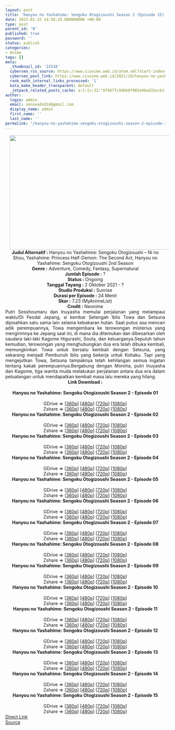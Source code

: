 ```yaml
---
layout: post
title: 'Hanyou no Yashahime: Sengoku Otogizoushi Season 2 (Episode 15) Subtitle Indonesia'
date: 2022-01-15 14:58:29.000000000 +00:00
type: post
parent_id: '0'
published: true
password: ''
status: publish
categories:
- Anime
tags: []
meta:
  _thumbnail_id: '22518'
  cyberseo_rss_source: https://www.ciunime.web.id/atom.xml?start-index=1
  cyberseo_post_link: https://www.ciunime.web.id/2021/10/hanyou-no-yashahime-sengoku-otogizoushi.html
  rank_math_internal_links_processed: '1'
  kata_make_header_transparent: default
  _jetpack_related_posts_cache: a:1:{s:32:"8f6677c9d6b0f903e98ad32ec61f8deb";a:2:{s:7:"expires";i:1656442003;s:7:"payload";a:0:{}}}
author:
  login: admin
  email: senseads014@gmail.com
  display_name: admin
  first_name: ''
  last_name: ''
permalink: "/hanyou-no-yashahime-sengoku-otogizoushi-season-2-episode-15-subtitle-indonesia/"
---
```

<div class="separator" style="clear: both; text-align: center;"><a href="https://blogger.googleusercontent.com/img/a/AVvXsEhQrR0gyQjSUrGxF8UfR7F3yRHmyEMSTlv62rnY3uauUAumEWz8jSSScYFQuIBFZ152lVl2PVZ513vweSHywbTLfUn0MVZyGTYZSg62QzLlr9O6YN_lRM_ObQLzHFFfKm4xSF3WevOs93RO2-lk8bPngUXPS5jVJc6i9f0dRj4FjbeFJyPvXnycgL9Z=s1280" style="margin-left: 1em; margin-right: 1em;"><img border="0" data-original-height="720" data-original-width="1280" height="360" src="{{ site.baseurl }}/assets/2022/01/AVvXsEhQrR0gyQjSUrGxF8UfR7F3yRHmyEMSTlv62rnY3uauUAumEWz8jSSScYFQuIBFZ152lVl2PVZ513vweSHywbTLfUn0MVZyGTYZSg62QzLlr9O6YN_lRM_ObQLzHFFfKm4xSF3WevOs93RO2-lk8bPngUXPS5jVJc6i9f0dRj4FjbeFJyPvXnycgL9Z=w640-h360" width="640" /></a></div>
<div class="separator" style="clear: both; text-align: center;"></div>
<div style="text-align: center;"><b>Judul</b><b><b> Alternatif</b> :</b> Hanyou no Yashahime: Sengoku Otogizoushi – Ni no Shou,&nbsp;Yashahime: Princess Half-Demon: The Second Act,&nbsp;Hanyou no Yashahime: Sengoku Otogizoushi 2nd Season</div>
<div style="text-align: center;"><b><b>Genre :</b></b> Adventure, Comedy, Fantasy, Supernatural</div>
<div style="text-align: center;"><b>Jumlah Episode :</b> ?<br /><b>Status :&nbsp;</b>Ongoing<br /><b>Tanggal Tayang :</b> 2 Oktober&nbsp;2021 - ?<br /><b>Studio Produksi :</b>&nbsp;Sunrise<br /><b>Durasi per Episode :</b> 24 Menit</div>
<div style="text-align: center;"><b>Skor :</b> 7.23 (MyAnimeList)</div>
<div style="text-align: center;"><b>Credit :</b>&nbsp;Neonime</div>
<div style="text-align: center;"></div>
<div style="text-align: justify;">Putri Sesshoumaru dan Inuyasha memulai perjalanan yang melampaui waktu!Di Feodal Jepang, si kembar Setengah Iblis Towa dan Setsuna dipisahkan satu sama lain selama kebakaran hutan. Saat putus asa mencari adik perempuannya, Towa mengembara ke terowongan misterius yang mengirimnya ke Jepang saat ini, di mana dia ditemukan dan dibesarkan oleh saudara laki-laki Kagome Higurashi, Souta, dan keluarganya.Sepuluh tahun kemudian, terowongan yang menghubungkan dua era telah dibuka kembali, memungkinkan Towa untuk bersatu kembali dengan Setsuna, yang sekarang menjadi Pembunuh Iblis yang bekerja untuk Kohaku. Tapi yang mengejutkan Towa, Setsuna tampaknya telah kehilangan semua ingatan tentang kakak perempuannya.Bergabung dengan Moroha, putri Inuyasha dan Kagome, tiga wanita muda melakukan perjalanan antara dua era dalam petualangan untuk mendapatkan kembali masa lalu mereka yang hilang.</div>
<div style="text-align: justify;"></div>
<div style="text-align: justify;"></div>
<div style="text-align: center;">
<div style="text-align: center;">
<div style="text-align: left;">
<div style="text-align: center;"><b>Link Download :</b></div>
<div style="text-align: center;"><b><br /></b></div>
<div style="text-align: center;"><span style="text-align: left;"><b>Hanyou no Yashahime: Sengoku Otogizoushi Season 2&nbsp;</b></span><b>- Episode 01</b></div>
<div style="text-align: center;"><b><br /></b></div>
<div style="text-align: center;">GDrive =&gt; [<a href="https://acefile.co/f/56498351/hny-s2-01-360p-samehadaku-care-mp4" target="_blank" rel="noopener">360p</a>] [<a href="https://acefile.co/f/56501461/neonime_hny-s2-01-480p-zip" target="_blank" rel="noopener">480p</a>] [<a href="https://acefile.co/f/56501464/neonime_hny-s2-01-720p-zip" target="_blank" rel="noopener">720p</a>] [<a href="https://acefile.co/f/56501469/neonime_hny-s2-01-1080p-zip" target="_blank" rel="noopener">1080p</a>]</div>
<div style="text-align: center;">Zshare =&gt; [<a href="https://www20.zippyshare.com/v/otOvkW93/file.html" target="_blank" rel="noopener">360p</a>] [<a href="https://www60.zippyshare.com/v/a15omHpl/file.html" target="_blank" rel="noopener">480p</a>] [<a href="https://www98.zippyshare.com/v/Z3wsMcdb/file.html" target="_blank" rel="noopener">720p</a>] [<a href="https://www81.zippyshare.com/v/P6HSnZPK/file.html" target="_blank" rel="noopener">1080p</a>]</div>
<div style="text-align: center;"></div>
<div style="text-align: center;">
<div><span style="text-align: left;"><b>Hanyou no Yashahime: Sengoku Otogizoushi Season 2&nbsp;</b></span><b>- Episode 02</b></div>
<div><b><br /></b></div>
<div>GDrive =&gt; [<a href="https://acefile.co/f/57131178/hny-s2-02-360p-samehadaku-care-mp4" target="_blank" rel="noopener">360p</a>] [<a href="https://acefile.co/f/57131186/hny-s2-02-480p-samehadaku-care-mp4" target="_blank" rel="noopener">480p</a>] [<a href="https://acefile.co/f/57132117/hny-s2-02-mp4hd-samehadaku-care-mp4" target="_blank" rel="noopener">720p</a>] [<a href="https://acefile.co/f/57133221/hny-s2-02-fullhd-samehadaku-care-mp4" target="_blank" rel="noopener">1080p</a>]</div>
<div>Zshare =&gt; [<a href="https://www66.zippyshare.com/v/iGhW3TGZ/file.html" target="_blank" rel="noopener">360p</a>] [<a href="https://www66.zippyshare.com/v/Lh1GxT0G/file.html" target="_blank" rel="noopener">480p</a>] [<a href="https://www115.zippyshare.com/v/WiHECs48/file.html" target="_blank" rel="noopener">720p</a>] [<a href="https://www56.zippyshare.com/v/K0mhfcKY/file.html" target="_blank" rel="noopener">1080p</a>]</div>
<div></div>
<div>
<div><span style="text-align: left;"><b>Hanyou no Yashahime: Sengoku Otogizoushi Season 2&nbsp;</b></span><b>- Episode 03</b></div>
<div><b><br /></b></div>
<div>GDrive =&gt; [<a href="https://mir.cr/0JGX0BMM" target="_blank" rel="noopener">360p</a>] [<a href="https://acefile.co/f/57717453/neonime_hny-s2-03-480p-zip" target="_blank" rel="noopener">480p</a>] [<a href="https://acefile.co/f/57717898/neonime_hny-s2-03-720p-zip" target="_blank" rel="noopener">720p</a>] [<a href="https://acefile.co/f/57718425/neonime_hny-s2-03-1080p-zip" target="_blank" rel="noopener">1080p</a>]</div>
<div>Zshare =&gt; [<a href="https://www81.zippyshare.com/v/gW5jldJC/file.html" target="_blank" rel="noopener">360p</a>] [<a href="https://www9.zippyshare.com/v/rimdkRkw/file.html" target="_blank" rel="noopener">480p</a>] [<a href="https://www57.zippyshare.com/v/ht2AimXI/file.html" target="_blank" rel="noopener">720p</a>] [<a href="https://www66.zippyshare.com/v/sx8Jdt6K/file.html" target="_blank" rel="noopener">1080p</a>]</div>
</div>
<div></div>
<div>
<div><span style="text-align: left;"><b>Hanyou no Yashahime: Sengoku Otogizoushi Season 2&nbsp;</b></span><b>- Episode 04</b></div>
<div><b><br /></b></div>
<div>GDrive =&gt; [<a href="https://acefile.co/f/58268073/hny-s2-04-360p-samehadaku-care-mp4" target="_blank" rel="noopener">360p</a>] [<a href="https://acefile.co/f/58269642/neonime_hny-s2-04-480p-zip" target="_blank" rel="noopener">480p</a>] [<a href="https://acefile.co/f/58269993/neonime_hny-s2-04-720p-zip" target="_blank" rel="noopener">720p</a>] [<a href="https://acefile.co/f/58270633/neonime_hny-s2-04-1080p-zip" target="_blank" rel="noopener">1080p</a>]</div>
<div>Zshare =&gt; [<a href="https://www43.zippyshare.com/v/4ZfnObCN/file.html" target="_blank" rel="noopener">360p</a>] [<a href="https://www110.zippyshare.com/v/clmhHuNA/file.html" target="_blank" rel="noopener">480p</a>] [<a href="https://www12.zippyshare.com/v/pSo0UdYY/file.html" target="_blank" rel="noopener">720p</a>] [<a href="https://www5.zippyshare.com/v/eZMI3gI5/file.html" target="_blank" rel="noopener">1080p</a>]</div>
</div>
<div></div>
<div>
<div><span style="text-align: left;"><b>Hanyou no Yashahime: Sengoku Otogizoushi Season 2&nbsp;</b></span><b>- Episode 05</b></div>
<div><b><br /></b></div>
<div>GDrive =&gt; [<a href="https://acefile.co/f/58803598/hny-s2-05-360p-samehadaku-care-mp4" target="_blank" rel="noopener">360p</a>] [<a href="https://acefile.co/f/58803602/hny-s2-05-480p-samehadaku-care-mp4" target="_blank" rel="noopener">480p</a>] [<a href="https://acefile.co/f/58804179/hny-s2-05-mp4hd-samehadaku-care-mp4" target="_blank" rel="noopener">720p</a>] [<a href="https://acefile.co/f/58804663/hny-s2-05-fullhd-samehadaku-care-mp4" target="_blank" rel="noopener">1080p</a>]</div>
<div>Zshare =&gt; [<a href="https://www2.zippyshare.com/v/67YPbtMy/file.html" target="_blank" rel="noopener">360p</a>] [<a href="https://www2.zippyshare.com/v/0kfAepGC/file.html" target="_blank" rel="noopener">480p</a>] [<a href="https://www81.zippyshare.com/v/gVgRSZAJ/file.html" target="_blank" rel="noopener">720p</a>] [<a href="https://www118.zippyshare.com/v/WBleKpNv/file.html" target="_blank" rel="noopener">1080p</a>]</div>
</div>
<div></div>
<div>
<div><span style="text-align: left;"><b>Hanyou no Yashahime: Sengoku Otogizoushi Season 2&nbsp;</b></span><b>- Episode 06</b></div>
<div><b><br /></b></div>
<div>GDrive =&gt; [<a href="https://acefile.co/f/59316828/hny-s2-06-360p-samehadaku-care-mp4" target="_blank" rel="noopener">360p</a>] [<a href="https://acefile.co/f/59316830/hny-s2-06-480p-samehadaku-care-mp4" target="_blank" rel="noopener">480p</a>] [<a href="https://acefile.co/f/59317467/hny-s2-06-mp4hd-samehadaku-care-mp4" target="_blank" rel="noopener">720p</a>] [<a href="https://acefile.co/f/59317877/hny-s2-06-fullhd-samehadaku-care-mp4" target="_blank" rel="noopener">1080p</a>]</div>
<div>Zshare =&gt; [<a href="https://www3.zippyshare.com/v/RBTgGbid/file.html" target="_blank" rel="noopener">360p</a>] [<a href="https://www3.zippyshare.com/v/ajbRcjEB/file.html" target="_blank" rel="noopener">480p</a>] [<a href="https://www35.zippyshare.com/v/7vfbt0yn/file.html" target="_blank" rel="noopener">720p</a>] [<a href="https://www64.zippyshare.com/v/wsp4o0VT/file.html" target="_blank" rel="noopener">1080p</a>]</div>
</div>
<div></div>
<div>
<div><span style="text-align: left;"><b>Hanyou no Yashahime: Sengoku Otogizoushi Season 2&nbsp;</b></span><b>- Episode 07</b></div>
<div><b><br /></b></div>
<div>GDrive =&gt; [<a href="https://acefile.co/f/59903651/hny-s2-07-360p-samehadaku-care-mp4" target="_blank" rel="noopener">360p</a>] [<a href="https://acefile.co/f/59903657/hny-s2-07-480p-samehadaku-care-mkv" target="_blank" rel="noopener">480p</a>] [<a href="https://acefile.co/f/59903987/hny-s2-07-mp4hd-samehadaku-care-mp4" target="_blank" rel="noopener">720p</a>] [<a href="https://acefile.co/f/59904870/hny-s2-07-fullhd-samehadaku-care-mp4" target="_blank" rel="noopener">1080p</a>]</div>
<div>Zshare =&gt; [<a href="https://www78.zippyshare.com/v/ZsjKlPYk/file.html" target="_blank" rel="noopener">360p</a>] [<a href="https://www78.zippyshare.com/v/sKtXVckg/file.html" target="_blank" rel="noopener">480p</a>] [<a href="https://www62.zippyshare.com/v/MSGaTeHs/file.html" target="_blank" rel="noopener">720p</a>] [<a href="https://www120.zippyshare.com/v/vCKH9CnI/file.html" target="_blank" rel="noopener">1080p</a>]</div>
</div>
<div></div>
<div>
<div><span style="text-align: left;"><b>Hanyou no Yashahime: Sengoku Otogizoushi Season 2&nbsp;</b></span><b>- Episode 08</b></div>
<div><b><br /></b></div>
<div>GDrive =&gt; [<a href="https://acefile.co/f/60472017/hny-s2-08-360p-samehadaku-care-mp4" target="_blank" rel="noopener">360p</a>] [<a href="https://acefile.co/f/60472022/hny-s2-08-480p-samehadaku-care-mp4" target="_blank" rel="noopener">480p</a>] [<a href="https://acefile.co/f/60472366/hny-s2-08-mp4hd-samehadaku-care-mp4" target="_blank" rel="noopener">720p</a>] [<a href="https://acefile.co/f/60473317/hny-s2-08-fullhd-samehadaku-care-mp4" target="_blank" rel="noopener">1080p</a>]</div>
<div>Zshare =&gt; [<a href="https://www45.zippyshare.com/v/lqV3uvcJ/file.html" target="_blank" rel="noopener">360p</a>] [<a href="https://www45.zippyshare.com/v/kZ6SHBQk/file.html" target="_blank" rel="noopener">480p</a>] [<a href="https://www72.zippyshare.com/v/KultHfDo/file.html" target="_blank" rel="noopener">720p</a>] [<a href="https://www55.zippyshare.com/v/8y7dDlS5/file.html" target="_blank" rel="noopener">1080p</a>]</div>
</div>
<div></div>
<div>
<div><span style="text-align: left;"><b>Hanyou no Yashahime: Sengoku Otogizoushi Season 2&nbsp;</b></span><b>- Episode 09</b></div>
<div><b><br /></b></div>
<div>GDrive =&gt; [<a href="https://acefile.co/f/61068718/hny-s2-09-360p-samehadaku-care-mp4" target="_blank" rel="noopener">360p</a>] [<a href="https://acefile.co/f/61068726/hny-s2-09-480p-samehadaku-care-mp4" target="_blank" rel="noopener">480p</a>] [<a href="https://acefile.co/f/61068940/hny-s2-09-mp4hd-samehadaku-care-mp4" target="_blank" rel="noopener">720p</a>] [<a href="https://acefile.co/f/61069947/hny-s2-09-fullhd-samehadaku-care-mp4" target="_blank" rel="noopener">1080p</a>]</div>
<div>Zshare =&gt; [<a href="https://www65.zippyshare.com/v/zAV1cbjr/file.html" target="_blank" rel="noopener">360p</a>] [<a href="https://www65.zippyshare.com/v/tJ0zfuFb/file.html" target="_blank" rel="noopener">480p</a>] [<a href="https://www61.zippyshare.com/v/PFNTLlVk/file.html" target="_blank" rel="noopener">720p</a>] [<a href="https://www48.zippyshare.com/v/FgNtcq7r/file.html" target="_blank" rel="noopener">1080p</a>]</div>
</div>
<div></div>
<div>
<div><span style="text-align: left;"><b>Hanyou no Yashahime: Sengoku Otogizoushi Season 2&nbsp;</b></span><b>- Episode 10</b></div>
<div><b><br /></b></div>
<div>GDrive =&gt; [<a href="https://acefile.co/f/61640468/hny-s2-10-360p-samehadaku-care-mp4" target="_blank" rel="noopener">360p</a>] [<a href="https://acefile.co/f/61640472/hny-s2-10-480p-samehadaku-care-mp4" target="_blank" rel="noopener">480p</a>] [<a href="https://acefile.co/f/61640781/hny-s2-10-mp4hd-samehadaku-care-mp4" target="_blank" rel="noopener">720p</a>] [<a href="https://acefile.co/f/61641953/hny-s2-10-fullhd-samehadaku-care-mp4" target="_blank" rel="noopener">1080p</a>]</div>
<div>Zshare =&gt; [<a href="https://www25.zippyshare.com/v/STWiUIUk/file.html" target="_blank" rel="noopener">360p</a>] [<a href="https://www25.zippyshare.com/v/e7QhQGfL/file.html" target="_blank" rel="noopener">480p</a>] [<a href="https://www78.zippyshare.com/v/bXNXdrbf/file.html" target="_blank" rel="noopener">720p</a>] [<a href="https://www102.zippyshare.com/v/VeucgOtm/file.html" target="_blank" rel="noopener">1080p</a>]</div>
</div>
<div></div>
<div>
<div><span style="text-align: left;"><b>Hanyou no Yashahime: Sengoku Otogizoushi Season 2&nbsp;</b></span><b>- Episode 11</b></div>
<div><b><br /></b></div>
<div>GDrive =&gt; [<a href="https://acefile.co/f/62226782/hny-s2-11-360p-samehadaku-care-mp4" target="_blank" rel="noopener">360p</a>] [<a href="https://acefile.co/f/62226790/hny-s2-11-480p-samehadaku-care-mp4" target="_blank" rel="noopener">480p</a>] [<a href="https://acefile.co/f/62227323/hny-s2-11-mp4hd-samehadaku-care-mp4" target="_blank" rel="noopener">720p</a>] [<a href="https://acefile.co/f/62227985/hny-s2-11-fullhd-samehadaku-care-mp4" target="_blank" rel="noopener">1080p</a>]</div>
<div>Zshare =&gt; [<a href="https://www111.zippyshare.com/v/edkJ5ZhA/file.html" target="_blank" rel="noopener">360p</a>] [<a href="https://www111.zippyshare.com/v/AEKfdNuu/file.html" target="_blank" rel="noopener">480p</a>] [<a href="https://www61.zippyshare.com/v/fTAOcRqY/file.html" target="_blank" rel="noopener">720p</a>] [<a href="https://www57.zippyshare.com/v/MXf4CCZD/file.html" target="_blank" rel="noopener">1080p</a>]</div>
</div>
<div></div>
<div>
<div><span style="text-align: left;"><b>Hanyou no Yashahime: Sengoku Otogizoushi Season 2&nbsp;</b></span><b>- Episode 12</b></div>
<div><b><br /></b></div>
<div>GDrive =&gt; [<a href="https://acefile.co/f/62817308/hny-s2-12-360p-samehadaku-care-mp4" target="_blank" rel="noopener">360p</a>] [<a href="https://acefile.co/f/62817319/hny-s2-12-480p-samehadaku-care-mp4" target="_blank" rel="noopener">480p</a>] [<a href="https://acefile.co/f/62817471/hny-s2-12-mp4hd-samehadaku-care-mp4" target="_blank" rel="noopener">720p</a>] [<a href="https://acefile.co/f/62818378/hny-s2-12-fullhd-samehadaku-care-mp4" target="_blank" rel="noopener">1080p</a>]</div>
<div>Zshare =&gt; [<a href="https://www33.zippyshare.com/v/tXdoEKVe/file.html" target="_blank" rel="noopener">360p</a>] [<a href="https://www33.zippyshare.com/v/UwdaHyuS/file.html" target="_blank" rel="noopener">480p</a>] [<a href="https://www36.zippyshare.com/v/0WpqrsKD/file.html" target="_blank" rel="noopener">720p</a>] [<a href="https://www60.zippyshare.com/v/zIe4IBnm/file.html" target="_blank" rel="noopener">1080p</a>]</div>
</div>
<div></div>
<div>
<div><span style="text-align: left;"><b>Hanyou no Yashahime: Sengoku Otogizoushi Season 2&nbsp;</b></span><b>- Episode 13</b></div>
<div><b><br /></b></div>
<div>GDrive =&gt; [<a href="https://justpaste.it/redirect/1wqlc/https://acefile.co/f/63493170/hny-s2-13-360p-samehadaku-care-mp4" target="_blank" rel="noopener">360p</a>] [<a href="https://justpaste.it/redirect/1wqlc/https://acefile.co/f/63493181/hny-s2-13-480p-samehadaku-care-mp4" target="_blank" rel="noopener">480p</a>] [<a href="https://justpaste.it/redirect/1wqlc/https://acefile.co/f/63493967/hny-s2-13-mp4hd-samehadaku-care-mp4" target="_blank" rel="noopener">720p</a>] [<a href="https://justpaste.it/redirect/1wqlc/https://acefile.co/f/63494683/hny-s2-13-fullhd-samehadaku-care-mp4" target="_blank" rel="noopener">1080p</a>]</div>
<div>Zshare =&gt; [<a href="https://justpaste.it/redirect/1wqlc/https://www96.zippyshare.com/v/UPA7YipB/file.html" target="_blank" rel="noopener">360p</a>] [<a href="https://justpaste.it/redirect/1wqlc/https://www96.zippyshare.com/v/pKQRqKhW/file.html" target="_blank" rel="noopener">480p</a>] [<a href="https://justpaste.it/redirect/1wqlc/https://www94.zippyshare.com/v/32CsJDSi/file.html" target="_blank" rel="noopener">720p</a>] [<a href="https://justpaste.it/redirect/1wqlc/https://www64.zippyshare.com/v/DrrnoeaU/file.html" target="_blank" rel="noopener">1080p</a>]</div>
</div>
<div></div>
<div>
<div><span style="text-align: left;"><b>Hanyou no Yashahime: Sengoku Otogizoushi Season 2&nbsp;</b></span><b>- Episode 14</b></div>
<div><b><br /></b></div>
<div>GDrive =&gt; [<a href="https://acefile.co/f/64730806/hny-s2-14-360p-samehadaku-care-mp4" target="_blank" rel="noopener">360p</a>] [<a href="https://acefile.co/f/64730813/hny-s2-14-480p-samehadaku-care-mp4" target="_blank" rel="noopener">480p</a>] [<a href="https://acefile.co/f/64731249/hny-s2-14-mp4hd-samehadaku-care-mp4" target="_blank" rel="noopener">720p</a>] [<a href="https://acefile.co/f/64732026/hny-s2-14-fullhd-samehadaku-care-mp4" target="_blank" rel="noopener">1080p</a>]</div>
<div>Zshare =&gt; [<a href="https://www48.zippyshare.com/v/wdirZPts/file.html" target="_blank" rel="noopener">360p</a>] [<a href="https://www48.zippyshare.com/v/lZ6u2tRg/file.html" target="_blank" rel="noopener">480p</a>] [<a href="https://www118.zippyshare.com/v/ynLIbXKp/file.html" target="_blank" rel="noopener">720p</a>] [<a href="https://www106.zippyshare.com/v/Hfit6381/file.html" target="_blank" rel="noopener">1080p</a>]</div>
</div>
<div></div>
<div>
<div><span style="text-align: left;"><b>Hanyou no Yashahime: Sengoku Otogizoushi Season 2&nbsp;</b></span><b>- Episode 15</b></div>
<div><b><br /></b></div>
<div>GDrive =&gt; [<a href="https://acefile.co/f/65358348/hny-s2-15-360p-samehadaku-care-mp4" target="_blank" rel="noopener">360p</a>] [<a href="https://acefile.co/f/65358355/hny-s2-15-480p-samehadaku-care-mp4" target="_blank" rel="noopener">480p</a>] [<a href="https://acefile.co/f/65358638/hny-s2-15-mp4hd-samehadaku-care-mp4" target="_blank" rel="noopener">720p</a>] [<a href="https://acefile.co/f/65359660/hny-s2-15-fullhd-samehadaku-care-mp4" target="_blank" rel="noopener">1080p</a>]</div>
<div>Zshare =&gt; [<a href="https://www97.zippyshare.com/v/R8q0W6AH/file.html" target="_blank" rel="noopener">360p</a>] [<a href="https://www97.zippyshare.com/v/klxY4eUw/file.html" target="_blank" rel="noopener">480p</a>] [<a href="https://www97.zippyshare.com/v/FpMpK9xq/file.html" target="_blank" rel="noopener">720p</a>] [<a href="https://www61.zippyshare.com/v/ewgy1K1n/file.html" target="_blank" rel="noopener">1080p</a>]</div>
</div>
</div>
</div>
</div>
</div>
<link rel="stylesheet" href="https://cdnjs.cloudflare.com/ajax/libs/font-awesome/4.7.0/css/font-awesome.min.css" />
<div class="divbtn"> <a href="https://handymansurrender.com/fihup8buzv?key=94550f7ce39444073321dde3b8782f97" class="btn"><i class="fa fa-download"></i> Direct Link</a> <br /><a href="https://www.ciunime.web.id/2021/10/hanyou-no-yashahime-sengoku-otogizoushi.html">Source</a> </div>
